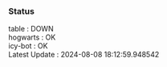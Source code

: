 ### Status


table : DOWN  
hogwarts : OK  
icy-bot : OK  
Latest Update : 2024-08-08 18:12:59.948542
